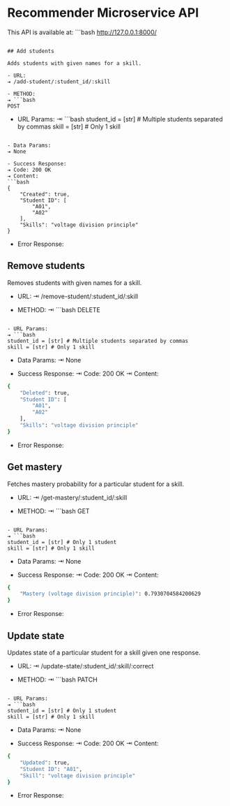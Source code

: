 # Recommender Microservice API

This API is available at: ```bash
http://127.0.0.1:8000/
```

## Add students

Adds students with given names for a skill.

- URL:
⇥ /add-student/:student_id/:skill

- METHOD:
⇥ ```bash
POST
```

- URL Params:
⇥ ```bash
student_id = [str] # Multiple students separated by commas
skill = [str] # Only 1 skill
```

- Data Params:
⇥ None

- Success Response:
⇥ Code: 200 OK
⇥ Content:
```bash
{
    "Created": true,
    "Student ID": [
        "A01",
        "A02"
    ],
    "Skills": "voltage division principle"
}
```

- Error Response:


## Remove students

Removes students with given names for a skill.

- URL:
⇥ /remove-student/:student_id/:skill

- METHOD:
⇥ ```bash
DELETE
```

- URL Params:
⇥ ```bash
student_id = [str] # Multiple students separated by commas
skill = [str] # Only 1 skill
```

- Data Params:
⇥ None

- Success Response:
⇥ Code: 200 OK
⇥ Content:
```bash
{
    "Deleted": true,
    "Student ID": [
        "A01",
        "A02"
    ],
    "Skills": "voltage division principle"
}
```

- Error Response:

## Get mastery

Fetches mastery probability for a particular student for a skill.

- URL:
⇥ /get-mastery/:student_id/:skill

- METHOD:
⇥ ```bash
GET
```

- URL Params:
⇥ ```bash
student_id = [str] # Only 1 student
skill = [str] # Only 1 skill
```

- Data Params:
⇥ None

- Success Response:
⇥ Code: 200 OK
⇥ Content:
```bash
{
    "Mastery (voltage division principle)": 0.7930704584200629
}
```

- Error Response:

## Update state

Updates state of a particular student for a skill given one response.

- URL:
⇥ /update-state/:student_id/:skill/:correct

- METHOD:
⇥ ```bash
PATCH
```

- URL Params:
⇥ ```bash
student_id = [str] # Only 1 student
skill = [str] # Only 1 skill
```

- Data Params:
⇥ None

- Success Response:
⇥ Code: 200 OK
⇥ Content:
```bash
{
    "Updated": true,
    "Student ID": "A01",
    "Skill": "voltage division principle"
}
```

- Error Response:
